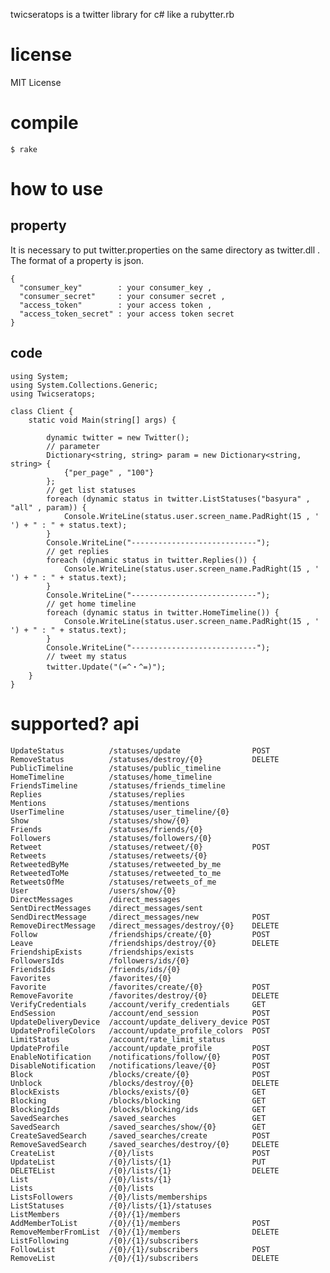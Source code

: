 
twicseratops is a twitter library for c# like a rubytter.rb

# license

 MIT License

# compile

    $ rake

# how to use 

## property

It is necessary to put twitter.properties on the same directory as twitter.dll .  
The format of a property is json.

    {
      "consumer_key"        : your consumer_key ,
      "consumer_secret"     : your consumer secret ,
      "access_token"        : your access token ,
      "access_token_secret" : your access token secret
    }

## code

    using System;
    using System.Collections.Generic;
    using Twicseratops;

    class Client {
        static void Main(string[] args) {

            dynamic twitter = new Twitter();
            // parameter
            Dictionary<string, string> param = new Dictionary<string, string> {
                {"per_page" , "100"}
            };
            // get list statuses
            foreach (dynamic status in twitter.ListStatuses("basyura" , "all" , param)) {
                Console.WriteLine(status.user.screen_name.PadRight(15 , ' ') + " : " + status.text);
            }
            Console.WriteLine("----------------------------");
            // get replies
            foreach (dynamic status in twitter.Replies()) {
                Console.WriteLine(status.user.screen_name.PadRight(15 , ' ') + " : " + status.text);
            }
            Console.WriteLine("----------------------------");
            // get home timeline
            foreach (dynamic status in twitter.HomeTimeline()) {
                Console.WriteLine(status.user.screen_name.PadRight(15 , ' ') + " : " + status.text);
            }
            Console.WriteLine("----------------------------");
            // tweet my status
            twitter.Update("(=^・^=)");
        }
    }

# supported? api

    UpdateStatus          /statuses/update                POST
    RemoveStatus          /statuses/destroy/{0}           DELETE
    PublicTimeline        /statuses/public_timeline
    HomeTimeline          /statuses/home_timeline
    FriendsTimeline       /statuses/friends_timeline
    Replies               /statuses/replies
    Mentions              /statuses/mentions
    UserTimeline          /statuses/user_timeline/{0}
    Show                  /statuses/show/{0}
    Friends               /statuses/friends/{0}
    Followers             /statuses/followers/{0}
    Retweet               /statuses/retweet/{0}           POST
    Retweets              /statuses/retweets/{0}
    RetweetedByMe         /statuses/retweeted_by_me
    RetweetedToMe         /statuses/retweeted_to_me
    RetweetsOfMe          /statuses/retweets_of_me
    User                  /users/show/{0}
    DirectMessages        /direct_messages
    SentDirectMessages    /direct_messages/sent
    SendDirectMessage     /direct_messages/new            POST
    RemoveDirectMessage   /direct_messages/destroy/{0}    DELETE
    Follow                /friendships/create/{0}         POST
    Leave                 /friendships/destroy/{0}        DELETE
    FriendshipExists      /friendships/exists
    FollowersIds          /followers/ids/{0}
    FriendsIds            /friends/ids/{0}
    Favorites             /favorites/{0}
    Favorite              /favorites/create/{0}           POST
    RemoveFavorite        /favorites/destroy/{0}          DELETE
    VerifyCredentials     /account/verify_credentials     GET
    EndSession            /account/end_session            POST
    UpdateDeliveryDevice  /account/update_delivery_device POST
    UpdateProfileColors   /account/update_profile_colors  POST
    LimitStatus           /account/rate_limit_status
    UpdateProfile         /account/update_profile         POST
    EnableNotification    /notifications/follow/{0}       POST
    DisableNotification   /notifications/leave/{0}        POST
    Block                 /blocks/create/{0}              POST
    Unblock               /blocks/destroy/{0}             DELETE
    BlockExists           /blocks/exists/{0}              GET
    Blocking              /blocks/blocking                GET
    BlockingIds           /blocks/blocking/ids            GET
    SavedSearches         /saved_searches                 GET
    SavedSearch           /saved_searches/show/{0}        GET
    CreateSavedSearch     /saved_searches/create          POST
    RemoveSavedSearch     /saved_searches/destroy/{0}     DELETE
    CreateList            /{0}/lists                      POST
    UpdateList            /{0}/lists/{1}                  PUT
    DELETEList            /{0}/lists/{1}                  DELETE
    List                  /{0}/lists/{1}
    Lists                 /{0}/lists
    ListsFollowers        /{0}/lists/memberships
    ListStatuses          /{0}/lists/{1}/statuses
    ListMembers           /{0}/{1}/members
    AddMemberToList       /{0}/{1}/members                POST
    RemoveMemberFromList  /{0}/{1}/members                DELETE
    ListFollowing         /{0}/{1}/subscribers
    FollowList            /{0}/{1}/subscribers            POST
    RemoveList            /{0}/{1}/subscribers            DELETE

